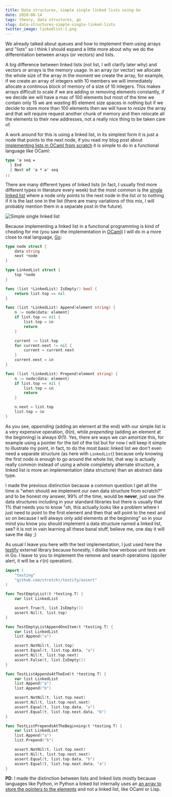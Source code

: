 ```yaml
---
title: Data structures, simple single linked lists using Go
date: 2020-08-14
tags: theory, data structures, go
slug: data-structures-simple-single-linked-lists
twitter_image: linkedlist-1.png
---
```


We already talked about queues and how to implement them using arrays and "lists" so I think I should expand a little more about why we do the differentiation between arrays (or vectors) and lists.

A big difference between linked lists (not list, I will clarify later why) and vectors or arrays is the memory usage. In an array (or vector) we allocate the whole size of the array in the moment we create the array, for example, if we create an array of integers with 10 members we will immediately allocate a continous block of memory of a size of 10 integers. This makes arrays difficult to scale if we are adding or removing elements constantly, if we decide we will have a max of 100 elements but most of the time we contain only 15 we are _wasting_ 85 element size spaces in nothing but if we decide to store more than 100 elements then we will have to _resize_ the array and that will require request another chunk of memory and then relocate all the elements to their new addresses, not a really nice thing to be taken care of.

A work around for this is using a linked list, in its simplest form it is just a node that points to the next node, if you read my blog post about [implementing lists in OCaml from scratch]({filename}2018-02-07-ocaml-and-sequences-from-scratch-part-1.md) it is simple to do in a functional language like OCaml:

```ocaml
type 'a seq = 
  | End
  | Next of 'a * a' seq
;;
```

There are many different types of linked lists (in fact, I usually find more different types in literature every week) but the most common is the [single linked list](https://en.wikipedia.org/wiki/Linked_list) where a node only points to the next node in the list or to nothing if it is the last one in the list (there are many variations of this mix, I will probably mention them in a separate post in the future).

![Simple single linked list]({attach}/images/linkedlist-1.png)

Because implementing a linked list in a functional programming is kind of cheating for me (you saw the implementation in [OCaml](https://de.wikipedia.org/wiki/Objective_CAML)) I will do in a more close to real language, [Go](https://golang.org/):

```go
type node struct {
	data string
	next *node
}

type LinkedList struct {
	top *node
}

func (list *LinkedList) IsEmpty() bool {
	return list.top == nil
}

func (list *LinkedList) Append(element string) {
	n := node{data: element}
	if list.top == nil {
		list.top = &n
		return
	}

	current := list.top
	for current.next != nil {
		current = current.next
	}
	current.next = &n
}

func (list *LinkedList) Prepend(element string) {
	n := node{data: element}
	if list.top == nil {
		list.top = &n
		return
	}

	n.next = list.top
	list.top = &n
}
```

As you see, _appending_ (adding an element at the end) with our simple list is a very expensive operation, $\Theta(n)$, while _prepending_ (adding an element at the beginning) is always $\Theta(1)$. Yes, there are ways we can amortize this, for example using a pointer for the _tail_ of the list but for now I will keep it simple to illustrate my point, in fact, to do the most basic linked list we don't even need a separate structure (as here with `LinkedList`) because only knowing the first node is enough to go around the whole list, that way is actually really common instead of using a whole completely alternate structure, a linked list is more an implementation (data structure) than an abstract data type.

I made the previous distinction because a common question I get all the time is "when should we implement our own data structure from scratch?" and to be honest my answer, 99% of the time, would be **never**, just use the data structures including in your standard libraries but there is usually that 1% that needs you to know "oh, this actually looks like a problem where I just need to point to the first element and then that will point to the next and so on because I will always only add elements at the beginning" so in your mind you know you should implement a data structure named a linked list, see? it is not in vain learning all these banal stuff, believe me, one day it will save the day ;)

As usual I leave you here with the test implementation, I just used here the [testify](https://github.com/stretchr/testify) external library because honestly, I dislike how verbose unit tests are in Go. I leave to you to implement the remove and search operations (spoiler alert, it will be a $\mathcal{O}(n)$ operation).

```go
import (
	"testing"
	"github.com/stretchr/testify/assert"
)

func TestEmptyList(t *testing.T) {
	var list LinkedList

	assert.True(t, list.IsEmpty())
	assert.Nil(t, list.top)
}

func TestEmptyListAppendOneItem(t *testing.T) {
	var list LinkedList
	list.Append("a")

	assert.NotNil(t, list.top)
	assert.Equal(t, list.top.data, "a")
	assert.Nil(t, list.top.next)
	assert.False(t, list.IsEmpty())
}

func TestListAppendsAtTheEnd(t *testing.T) {
	var list LinkedList
	list.Append("a")
	list.Append("b")

	assert.NotNil(t, list.top.next)
	assert.Nil(t, list.top.next.next)
	assert.Equal(t, list.top.data, "a")
	assert.Equal(t, list.top.next.data, "b")
}

func TestListPrependsAtTheBeginning(t *testing.T) {
	var list LinkedList
	list.Append("a")
	list.Prepend("b")

	assert.NotNil(t, list.top.next)
	assert.Nil(t, list.top.next.next)
	assert.Equal(t, list.top.data, "b")
	assert.Equal(t, list.top.next.data, "a")
}
```

**PD**: I made the distinction between lists and linked lists mostly because languages like Python, in Python a linked list internally uses an [an array to store the pointers to the elements](http://effbot.org/pyfaq/how-are-lists-implemented.htm) and not a linked list, like OCaml or Lisp.
